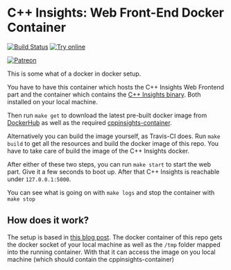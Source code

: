 # C++ Insights: Web Front-End Docker Container

[![Build Status](https://api.travis-ci.org/andreasfertig/cppinsights-webfrontend-container.svg?branch=master)](https://travis-ci.org/andreasfertig/cppinsights-webfrontend-container)
[![Try online](https://img.shields.io/badge/try-online-blue.svg)](https://cppinsights.io)

[![Patreon](https://c5.patreon.com/external/logo/become_a_patron_button.png)](https://patreon.com/cppinsights)


This is some what of a docker in docker setup.

You have to have this container which hosts the C++ Insights Web Frontend part and the container which contains the [C++
Insights binary](https://github.com/andreasfertig/cppinsights-container). Both installed on your local machine.

Then run `make get` to download the latest pre-built docker image from [DockerHub](https://hub.docker.com/r/andreasfertig/cppinsights-webfrontend-container) as well as the required [cppinsights-container](https://hub.docker.com/r/andreasfertig/cppinsights-container).

Alternatively you can build the image yourself, as Travis-CI does. Run `make build` to get all the resources and build the docker image of this repo. You have to take care of build
the image of the C++ Insights docker.

After either of these two steps, you can run `make start` to start the web part. Give it a few seconds to boot up. After that C++ Insights is
reachable under `127.0.0.1:5000`.

You can see what is going on with `make logs` and stop the container with `make stop`

## How does it work?

The setup is based in [this blog post](https://jpetazzo.github.io/2015/09/03/do-not-use-docker-in-docker-for-ci/). The
docker container of this repo gets the docker socket of your local machine as well as the `/tmp` folder mapped into the
running container. With that it can access the image on you local machine (which should contain the cppinsights-container)

